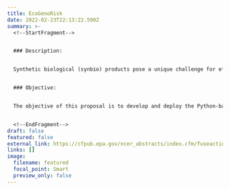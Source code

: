 ```yaml
---
title: EcoGenoRisk
date: 2022-02-23T22:13:22.590Z
summary: >-
  <!--StartFragment-->


  ### Description:


  Synthetic biological (synbio) products pose a unique challenge for effective assessment and mitigation of risks. Unlike the handling of chemical agents, select synbio products maintain the ability to actively replicate within the environment, compounding on the mass and locations required to manage. This proposal focuses on developing an ecological risk assessment for the release of a full synthetic microbial cell (a subset of all synbio organisms) into an environmental matrix by developing the bioinformatic tool *EcoGenoRisk*.


  ### Objective:


  The objective of this proposal is to develop and deploy the Python-based *EcoGenoRisk*, a bioinformatic tool with three primary aims for the software to deliver: (1) identify those genomes within public databases that negatively respond to the product, display the most similarity genetically to the synbio microorganism, and/or harbor similar or competing pathways, in combination, defining the susceptible populations;(2) identify environmental habitats that are likely to harbor the susceptible populations; and (3) quantify both the likelihood of the synbio microorganism to arrive in the susceptible habitat and the extent of structural or functional disruption experienced by the resident microbial community.


  <!--EndFragment-->
draft: false
featured: false
external_link: https://cfpub.epa.gov/ncer_abstracts/index.cfm/fuseaction/display.abstractDetail/abstract_id/11176
links: []
image:
  filename: featured
  focal_point: Smart
  preview_only: false
---
```

